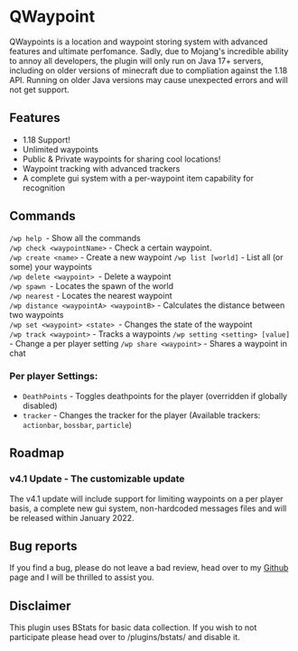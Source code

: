 # QWaypoint
QWaypoints is a location and waypoint storing system with advanced features and ultimate perfomance.
Sadly, due to Mojang's incredible ability to annoy all developers, the plugin will only run on Java 17+ servers, including on older versions of minecraft due to compliation against the 1.18 API. 
Running on older Java versions may cause unexpected errors and will not get support.


## Features
* 1.18 Support!
* Unlimited waypoints
* Public & Private waypoints for sharing cool locations!
* Waypoint tracking with advanced trackers
* A complete gui system with a per-waypoint item capability for recognition

## Commands
``/wp help ``- Show all the commands  
``/wp check <waypointName>`` - Check a certain waypoint.  
``/wp create <name>`` - Create a new waypoint
``/wp list [world]`` - List all (or some) your waypoints  
``/wp delete <waypoint> ``- Delete a waypoint  
``/wp spawn ``- Locates the spawn of the world  
``/wp nearest`` - Locates the nearest waypoint  
``/wp distance <waypointA> <waypointB>`` - Calculates the distance between two waypoints  
``/wp set <waypoint> <state> ``- Changes the state of the waypoint  
``/wp track <waypoint>`` - Tracks a waypoints
``/wp setting <setting> [value]`` - Change a per player setting
``/wp share <waypoint>`` - Shares a waypoint in chat

### Per player Settings:
* ``DeathPoints`` - Toggles deathpoints for the player (overridden if globally disabled)
* ``tracker`` - Changes the tracker for the player (Available trackers: `actionbar`, `bossbar`, `particle`)

## Roadmap
### v4.1 Update - The customizable update
The v4.1 update will include support for limiting waypoints on a per player basis, a complete new gui system,
non-hardcoded messages files and will be released within January 2022.

## Bug reports
If you find a bug, please do not leave a bad review, head over to my [Github](https://github.com/YarinQuapi/Waypoints/issues) page and I will be thrilled to assist you.

## Disclaimer
This plugin uses BStats for basic data collection. If you wish to not participate please head over to /plugins/bstats/ and disable it.
